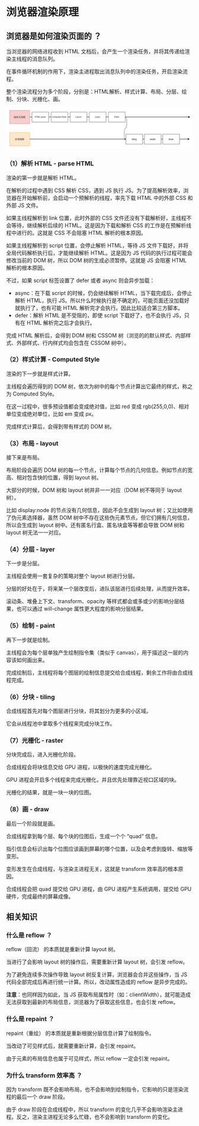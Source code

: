 # 浏览器渲染原理

## 浏览器是如何渲染页面的 ？

当浏览器的网络进程收到 HTML 文档后，会产生一个渲染任务，并将其传递给渲染主线程的消息队列。

在事件循环机制的作用下，渲染主进程取出消息队列中的渲染任务，开启渲染流程。

整个渲染流程分为多个阶段，分别是：HTML解析、样式计算、布局、分层、绘制、分块、光栅化、画。

![](assets/浏览器渲染流程.png)

### （1）解析 HTML - parse HTML

渲染的第一步就是解析 HTML。

在解析的过程中遇到 CSS 解析 CSS，遇到 JS 执行 JS。为了提高解析效率，浏览器在开始解析前，会启动一个预解析的线程，率先下载 HTML 中的外部 CSS 和外部 JS 文件。

如果主线程解析到 link 位置，此时外部的 CSS 文件还没有下载解析好，主线程不会等待，继续解析后续的 HTML。这是因为下载和解析 CSS 的工作是在预解析线程中进行的。这就是 CSS 不会阻塞 HTML 解析的根本原因。

如果主线程解析到 script 位置，会停止解析 HTML，等待 JS 文件下载好，并将全局代码解析执行后，才能继续解析 HTML。这是因为 JS 代码的执行过程可能会修改当前的 DOM 树，所以 DOM 树的生成必须暂停。这就是 JS 会阻塞 HTML 解析的根本原因。

不过，如果 script 标签设置了 defer 或者 async 则会异步加载：

- async：在下载 script 的时候，仍会继续解析 HTML，当下载完成后，会停止解析 HTML，执行 JS。所以什么时候执行是不确定的，可能页面还没加载好就执行了，也有可能 HTML 解析完才会执行。因此比较适合第三方脚本。
- defer：解析 HTML 是不受阻的，即使 script 下载好了，也不会执行 JS，只有在 HTML 解析完之后才会执行。

完成 HTML 解析后，会得到 DOM 树和 CSSOM 树（浏览的的默认样式、内部样式、外部样式、行内样式均会包含在 CSSOM 树中）。

### （2）样式计算 - Computed Style

渲染的下一步就是样式计算。

主线程会遍历得到的 DOM 树，依次为树中的每个节点计算出它最终的样式，称之为 Computed Style。

在这一过程中，很多预设值都会变成绝对值，比如 red 变成 rgb(255,0,0)、相对单位变成绝对单位，比如 em 变成 px。

完成样式计算后，会得到带有样式的 DOM 树。

### （3）布局 - layout

接下来是布局。

布局阶段会遍历 DOM 树的每一个节点，计算每个节点的几何信息。例如节点的宽高、相对包含快的位置，得到 layout 树。

大部分的时候，DOM 树和 layout 树并非一一对应（DOM 树不等同于 layout 树）。

比如 display:node 的节点没有几何信息，因此不会生成到 layout 树；又比如使用了伪元素选择器，虽然 DOM 树中不存在这些伪元素节点，但它们拥有几何信息，所以会生成到 layout 树中。还有匿名行盒、匿名块盒等等都会导致 DOM 树和 layout 树无法一一对应。

### （4）分层 - layer

下一步是分层。

主线程会使用一套复杂的策略对整个 layout 树进行分层。

分层的好处在于，将来某一个层改变后，进队该层进行后续处理，从而提升效率。

滚动条、堆叠上下文、transform、opacity 等样式都会或多或少的影响分层结果，也可以通过 will-change 属性更大程度的影响分层结果。

### （5）绘制 - paint

再下一步就是绘制。

主线程会为每个层单独产生绘制指令集（类似于 canvas），用于描述这一层的内容该如何画出来。

完成绘制后，主线程将每个图层的绘制信息提交给合成线程，剩余工作将由合成线程完成。

### （6）分块 - tiling

合成线程首先对每个图层进行分块，将其划分为更多的小区域。

它会从线程池中拿取多个线程来完成分块工作。

### （7）光栅化 - raster

分块完成后，进入光栅化阶段。

合成线程会将块信息交给 GPU 进程，以极快的速度完成光栅化。

GPU 进程会开启多个线程来完成光栅化，并且优先处理靠近视口区域的块。

光栅化的结果，就是一块一块的位图。

### （8）画 - draw

最后一个阶段就是画。

合成线程拿到每个层、每个块的位图后，生成一个个 “quad” 信息。

指引信息会标识出每个位图应该画到屏幕的哪个位置，以及会考虑到旋转、缩放等变形。

变形发生在合成线程，与渲染主进程无关，这就是 transform 效率高的根本原因。

合成线程会把 quad 提交给 GPU 进程，由 GPU 进程产生系统调用，提交给 GPU 硬件，完成最终的屏幕成像。

## 相关知识

### 什么是 reflow ？

reflow（回流） 的本质就是重新计算 layout 树。

当进行了会影响 layout 树的操作后，需要重新计算 layout 树，会引发 reflow。

为了避免连续多次操作导致 layout 树反复计算，浏览器会合并这些操作，当 JS 代码全部完成后再进行统一计算。所以，改动属性造成的 reflow 是异步完成的。

**注意**：也同样因为如此，当 JS 获取布局属性时（如：clientWidth），就可能造成无法获取到最新的布局信息，浏览器为了获取这些信息，也会引发 reflow。

### 什么是 repaint ？

repaint（重绘） 的本质就是重新根据分层信息计算了绘制指令。

当改动了可见样式后，就需要重新计算，会引发 repaint。

由于元素的布局信息也属于可见样式，所以 reflow 一定会引发 repaint。

### 为什么 transform 效率高 ？

因为 transform 既不会影响布局，也不会影响到绘制指令，它影响的只是渲染流程的最后一个 draw 阶段。

由于 draw 阶段在合成线程中，所以 transform 的变化几乎不会影响渲染主进程。反之，渲染主进程无论多么忙碌，也不会影响到 transform 的变化。
